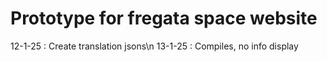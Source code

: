 # Prototype for fregata space website

12-1-25 : Create translation jsons\n
13-1-25 : Compiles, no info display
